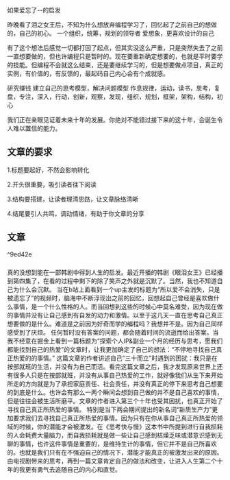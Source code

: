 如果爱忘了--的启发

昨晚看了泪之女王后，不知为什么想放弃编程学习了，回忆起了之前自己的想做的，自己的初心。
一个组织，统筹，规划的领导者
爱想象，更喜欢设计的自己


有了这个想法后感觉一切都打回了起点，但其实没这么严重，只是突然失去了之前一直想要做的，但也许编程只是暂时的。现在要重新确定想要的，也就是平时要学的技能。但编程不会就这么结束，还是要继续学习的，但是想要做点项目，真正的实例，有价值的，有反馈的，最起码自己内心会有个成就感。


研究赚钱
建立自己的思考模型，解决问题模型
作息规律，运动，读书，思考，复盘，专注，深入，行动，创新，观察，发现，组织，规划，框架，架构，结构，初心

我们正在亲眼见证着未来十年的发展。你绝对不能错过接下来的这十年，会诞生令人难以置信的能力。



## 文章的要求
1.标题要起好，不然会影响转化

2.开头很重要，吸引读者往下阅读

3.结构要搭建，让读者理清思路，让文章脉络清晰

4.结尾要引人共鸣，调动情绪，有助于你文章的分享




## 文章

^9ed42e

### 


真的没想到能在一部韩剧中得到人生的启发。最近开播的韩剧《眼泪女王》已经播到第四集了，在看的过程中剩下的除了笑声之外就是沉默了。当然，我也不知道自己为什么会沉默。
当在b站上面看到一个up主发的标题为“所以爱不会消失，只是被遗忘了”的视频时，脑海中不断浮现出之前的回忆，回想起自己曾经是喜欢做什么事情，是一个什么性格的人。而当回想到这些的时候心中莫名难受，因为现在做的事情并没有让自己感到有自发的动力和激情。以至于这几天一直在思考自己真正想要做的是什么。难道是之前因为好奇而学的编程吗？我想并不是。因为自己同样感受到了厌烦。
任何暂时没有答案的问题，都会随着时间的流逝而给出答案。当我不经意在掘金上看到一篇标题为“探索个人IP&副业一个月的经历与思考，愿我们都能找到自己的热爱”的文章时，让我更加确定了自己的想法：“不停地寻找自己真正热爱的的事情。”
这篇文章的作者讲述自己“三十而立”时遇到的困扰：我只是在按部就班的生活，并没有为自己而活。看完这篇文章之后，我才发现原来世界上还有很多人只是在按部就班，并没有从事自己热爱的工作，就好像我们从生下来开始所走的方向就是为了承担家庭责任、社会责任，并没有真正的停下来思考自己想要的到底是什么。也许会有那么一两个瞬间会想到自己做的并不是自己喜欢的事情，但是往往会被生活所磨平。文章的作者进入第三个十年也受其困扰，也真正开始了寻找自己真正所热爱的事情。
特别是当下两会期间提出的新名词“新质生产力”更加要求我们去寻找自己真正所热爱的事情。因为只有在你从事自己真正所热爱的领域的时候，你的潜能才会被激发。在《思考快与慢》这本书中所提到进行自我损耗的人会耗费大量脑力，而自我损耗就是做一些让自己感到枯燥乏味或潜意识感到无聊的事情，也许这件事情是重要的，是维持生计的事情，但它并不是自己所喜欢的。也就是我们只有在不强迫自己的情况下，潜能才能真正的被激发出来的原因。
由电视剧带来的思考，再到一篇文章肯定自己的做法和改变，让进入人生第二个十年的我更有勇气去追随自己的内心和直觉。